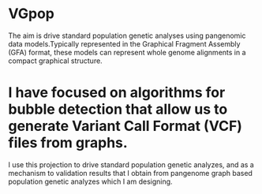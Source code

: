 # VGpop

The aim is drive standard population genetic analyses using pangenomic data models.Typically represented in the Graphical Fragment Assembly (GFA) format, these models can represent whole genome alignments in a compact graphical structure. 

# I have focused on algorithms for bubble detection that allow us to generate Variant Call Format (VCF) files from graphs.

I use this projection to drive standard population genetic analyzes, and as a mechanism to validation results that I obtain from pangenome graph based population genetic analyzes which I am designing.



